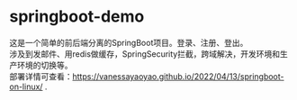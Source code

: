 # springboot-demo
这是一个简单的前后端分离的SpringBoot项目。登录、注册、登出。<br>
涉及到发邮件、用redis做缓存，SpringSecurity拦截，跨域解决，开发环境和生产环境的切换等。<br>
部署详情可查看：https://vanessayaoyao.github.io/2022/04/13/springboot-on-linux/ .
